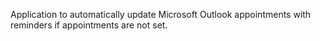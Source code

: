 Application to automatically update Microsoft Outlook appointments with reminders if appointments are not set.
